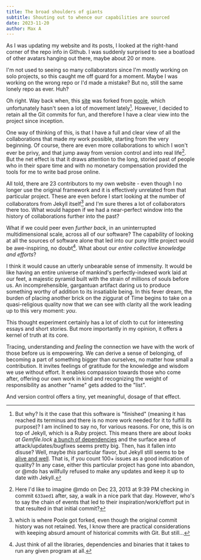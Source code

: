 ```yaml
---
title: The broad shoulders of giants
subtitle: Shouting out to whence our capabilities are sourced 
date: 2023-11-20
author: Max A
---
```


<section>

<span class="newthought">As I was updating my website and its posts</span>, I looked at the right-hand corner of the repo info in Github. I was suddenly surprised to see a boatload of other avatars hanging out there, maybe about 20 or more.

I'm not used to seeing so many collaborators since I'm mostly working on solo projects, so this caught me off guard for a moment. Maybe I was working on the wrong repo or I'd made a mistake? But no, still the same lonely repo as ever. Huh?

Oh right. Way back when, this [site](https://github.com/maxArturo/maxarturo.github.io) was forked from [poole](https://github.com/poole/poole), which unfortunately hasn't seen a lot of movement lately[^rot]. However, I decided to retain all the Git commits for fun, and therefore I have a clear view into the project since inception.

[^rot]:
    But why? Is it the case that this software is "finished" (meaning it has reached its terminus and there is no more work needed for it to fulfill its purpose)? I am inclined to say no, for various reasons. For one, this is on top of Jekyll, which is a Ruby project. This means there are about *looks at Gemfile.lock* [a bunch of dependencies](https://github.com/poole/poole/blob/26c3bf7cf5474a971ebb7cef73450fb1bb34f16f/Gemfile.lock) and the surface area of attack/updates/bugfixes seems pretty big. Then, has it fallen into disuse? Well, maybe *this* particular flavor, but Jekyll still seems to be [alive and well](https://github.com/jekyll/jekyll). That is, if you count 100+ issues as a good indication of quality? In any case, either this particular project has gone into abandon, or @mdo has willfully refused to make any updates and keep it up to date with Jekyll.

One way of thinking of this, is that I have a full and clear view of all the collaborations that made *my* work possible, starting from the very beginning. Of course, there are even more collaborations to which I won't ever be privy, and that jump away from version control and into real life[^irl]. But the net effect is that it draws attention to the long, storied past of people who in their spare time and with no monetary compensation provided the tools for me to write bad prose online.

[^irl]: Here I'd like to imagine @mdo on Dec 23, 2013 at 9:39 PM checking in commit `633aed1` after, say, a walk in a nice park that day. However, who's to say the chain of events that led to their inspiration/work/effort put in that resulted in that initial commit?

</section>

<section>

<span class="newthought">All told, there are</span> 23 contributors to my own website - even though I no longer use the original framework and it is effectively unrelated from that particular project. These are even before I start looking at the number of collaborators from Jekyll itself[^origin] and I'm sure theres a lot of collaborators there too. What would happen if we had a near-perfect window into the history of collaborations further into the past?

What if we could peer even *further back*, in an uninterrupted multidimensional scale, across all of our software? The capability of looking at all the sources of software alone that led into our puny little project would be awe-inspiring, no doubt[^hw]. What about our *entire collective knowledge and efforts*?

[^hw]:
    Just think of all the libraries, dependencies and binaries that it takes to run any given program at all.

I think it would cause an utterly unbearable sense of immensity. It would be like having an entire universe of mankind's perfectly-indexed work laid at our feet, a majestic pyramid built with the strain of millions of souls before us. An incomprehensible, gargantuan artifact daring us to produce something worthy of addition to its insatiable being. In this fever dream, the burden of placing another brick on the ziggurat of Time begins to take on a quasi-religious quality now that we can see with clarity all the work leading up to this very moment: *you*.

This thought experiment certainly has a lot of cloth to cut for interesting essays and short stories. But more importantly in my opinion, it offers a kernel of truth at its core.

Tracing, understanding and *feeling* the connection we have with the work of those before us is empowering. We can derive a sense of belonging, of becoming a part of something bigger than ourselves, no matter how small a contribution. It invites feelings of gratitude for the knowledge and wisdom we use without effort. It enables compassion towards those who come after, offering our own work in kind and recognizing the weight of responsibility as another "name" gets added to the "list".

And version control offers a tiny, yet meaningful, dosage of that effect.

[^origin]:
    which is where Poole got forked, even though the original commit history was not retained. Yes, I know there are practical considerations with keeping absurd amount of historical commits with Git. But still...

</section>
